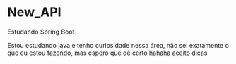 # New_API
Estudando Spring Boot

Estou estudando java e tenho curiosidade nessa área, não sei exatamente o que eu estou fazendo, mas espero que dê certo hahaha aceito dicas
